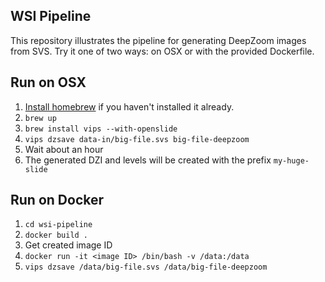 WSI Pipeline
------------

This repository illustrates the pipeline for generating DeepZoom images from SVS.  Try it one of two ways: on OSX or with the provided Dockerfile.

Run on OSX
----------

1. [Install homebrew](https://brew.sh/) if you haven't installed it already.
2. `brew up`
3. `brew install vips --with-openslide`
4. `vips dzsave data-in/big-file.svs big-file-deepzoom`
5. Wait about an hour
6. The generated DZI and levels will be created with the prefix `my-huge-slide`

Run on Docker
-------------

1. `cd wsi-pipeline`
2. `docker build .`
3. Get created image ID
4. `docker run -it <image ID> /bin/bash -v /data:/data`
5. `vips dzsave /data/big-file.svs /data/big-file-deepzoom`

